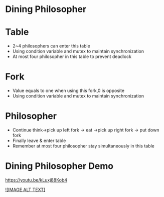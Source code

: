 Dining Philosopher
=== 
# Table
- 2~4 philosophers can enter this table
- Using condition variable and mutex to maintain synchronization
- At most four philosopher in this table to prevent deadlock
# Fork
- Value equals to one when using this fork,0 is opposite
- Using condition variable and mutex to maintain synchronization
# Philosopher
- Continue think->pick up left fork -> eat ->pick up right fork -> put down fork
- Finally leave & enter table
- Remember at most four philosopher stay simultaneously in this table
# Dining Philosopher Demo
https://youtu.be/kLuxj88Kob4

[![IMAGE ALT TEXT]](https://youtu.be/kLuxj88Kob4)
